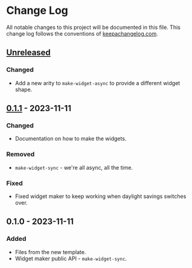 # Change Log
All notable changes to this project will be documented in this file. This change log follows the conventions of [keepachangelog.com](http://keepachangelog.com/).

## [Unreleased]
### Changed
- Add a new arity to `make-widget-async` to provide a different widget shape.

## [0.1.1] - 2023-11-11
### Changed
- Documentation on how to make the widgets.

### Removed
- `make-widget-sync` - we're all async, all the time.

### Fixed
- Fixed widget maker to keep working when daylight savings switches over.

## 0.1.0 - 2023-11-11
### Added
- Files from the new template.
- Widget maker public API - `make-widget-sync`.

[Unreleased]: https://sourcehost.site/your-name/day-four/compare/0.1.1...HEAD
[0.1.1]: https://sourcehost.site/your-name/day-four/compare/0.1.0...0.1.1
